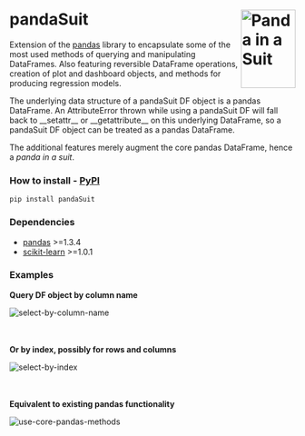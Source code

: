 # pandaSuit <img align="right" alt="Panda in a Suit" height="138" width="96" src="https://github.com/AnthonyRaimondo/pandaSuit/raw/main/static/logo/pandaSuit-mini.ico?raw=true" title="Panda in a Suit" />
Extension of the [pandas](https://github.com/pandas-dev/pandas#what-is-it) library to encapsulate some of the most used methods of querying and manipulating DataFrames. Also featuring reversible DataFrame operations, creation of plot and dashboard objects, and methods for producing regression models.

The underlying data structure of a pandaSuit DF object is a pandas DataFrame. An AttributeError thrown while using a pandaSuit DF will fall back to \_\_setattr\_\_ or \_\_getattribute\_\_ on this underlying DataFrame, so a pandaSuit DF object can be treated as a pandas DataFrame.

The additional features merely augment the core pandas DataFrame, hence a _panda in a suit_.


### How to install - [PyPI](https://pypi.org/project/pandaSuit/)
```pip install pandaSuit```


### Dependencies
* [pandas](https://github.com/pandas-dev/pandas#where-to-get-it) >=1.3.4
* [scikit-learn](https://github.com/scikit-learn/scikit-learn#user-installation) >=1.0.1


### Examples
__<p>Query DF object by column name</p>__
<img align="left" alt="select-by-column-name" src="https://github.com/AnthonyRaimondo/pandaSuit/raw/main/static/examples/select-by-column-name.jpg?raw=true" title="select-by-column-name" />
<br>
<br>
<br>
__<p>Or by index, possibly for rows and columns</p>__
<img alt="select-by-index" src="https://github.com/AnthonyRaimondo/pandaSuit/raw/main/static/examples/select-by-index.PNG?raw=true" title="select-by-index" />
<br>
<br>
<br>
__<p>Equivalent to existing pandas functionality</p>__
<img alt="use-core-pandas-methods" src="https://github.com/AnthonyRaimondo/pandaSuit/raw/main/static/examples/use-core-pandas-methods.PNG?raw=true" title="use-core-pandas-methods" />
